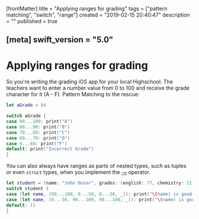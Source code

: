 [frontMatter]
title = "Applying ranges for grading"
tags = ["pattern matching", "switch", "range"]
created = "2019-02-15 20:40:47"
description = ""
published = true

[meta]
swift_version = "5.0"
---

# Applying ranges for grading

So you\'re writing the grading iOS app for your local Highschool. The
teachers want to enter a number value from 0 to 100 and receive the
grade character for it (A - F). Pattern Matching to the rescue:

``` Swift
let aGrade = 84

switch aGrade {
case 90...100: print("A")
case 80...90: print("B")
case 70...80: print("C")
case 60...70: print("D")
case 0...60: print("F")
default: print("Incorrect Grade")
}
```

You can also always have ranges as parts of nested types, such as tuples or even
`struct` types, when you implement the [`~=`](lnk::match-operator) operator.

``` Swift
let student = (name: "John Donar", grades: (english: 77, chemistry: 21, math: 60, sociology: 42))
switch student {
case (let name, (90...100, 0...50, 0...50, _)): print("\(name) is good at arts")
case (let name, (0...50, 90...100, 90...100, _)): print("\(name) is good at sciences")
default: ()
}
```
